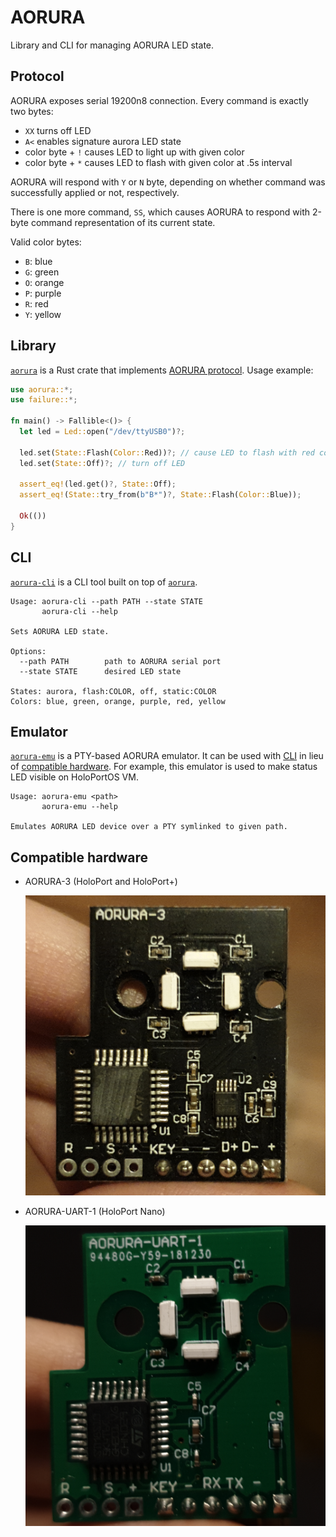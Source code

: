 # AORURA

Library and CLI for managing AORURA LED state.

## Protocol

AORURA exposes serial 19200n8 connection. Every command is exactly two bytes:

- `XX` turns off LED
- `A<` enables signature aurora LED state
- color byte + `!` causes LED to light up with given color
- color byte + `*` causes LED to flash with given color at .5s interval

AORURA will respond with `Y` or `N` byte, depending on whether command was
successfully applied or not, respectively.

There is one more command, `SS`, which causes AORURA to respond with 2-byte
command representation of its current state.

Valid color bytes:

- `B`: blue
- `G`: green
- `O`: orange
- `P`: purple
- `R`: red
- `Y`: yellow

## Library

[`aorura`](self) is a Rust crate that implements [AORURA protocol](#protocol).
Usage example:

```rust
use aorura::*;
use failure::*;

fn main() -> Fallible<()> {
  let led = Led::open("/dev/ttyUSB0")?;

  led.set(State::Flash(Color::Red))?; // cause LED to flash with red color
  led.set(State::Off)?; // turn off LED

  assert_eq!(led.get()?, State::Off);
  assert_eq!(State::try_from(b"B*")?, State::Flash(Color::Blue));

  Ok(())
}
```

## CLI

[`aorura-cli`](cli) is a CLI tool built on top of [`aorura`](#library).

```
Usage: aorura-cli --path PATH --state STATE
       aorura-cli --help

Sets AORURA LED state.

Options:
  --path PATH        path to AORURA serial port
  --state STATE      desired LED state

States: aurora, flash:COLOR, off, static:COLOR
Colors: blue, green, orange, purple, red, yellow
```

## Emulator

[`aorura-emu`](emu) is a PTY-based AORURA emulator. It can be used with
[CLI](#cli) in lieu of [compatible hardware](#compatible-hardware). For
example, this emulator is used to make status LED visible on HoloPortOS VM.

```
Usage: aorura-emu <path>
       aorura-emu --help

Emulates AORURA LED device over a PTY symlinked to given path.
```

## Compatible hardware

- AORURA-3 (HoloPort and HoloPort+)

  ![AORURA-3 photo](res/aorura-3.jpg)

- AORURA-UART-1 (HoloPort Nano)

  ![AORURA-UART-1 photo](res/aorura-uart-1.jpg)
